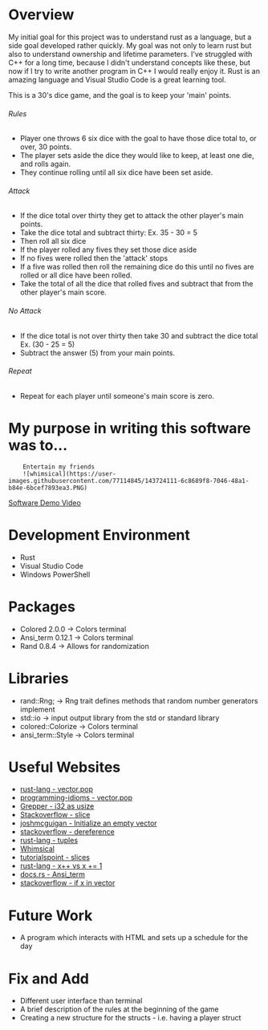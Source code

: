 # Overview

My initial goal for this project was to understand rust as a language, but a side goal developed rather quickly. My goal was not only to learn rust but also to understand ownership and lifetime parameters. I've struggled with C++ for a long time, because I didn't understand concepts like these, but now if I try to write another program in C++ I would really enjoy it. Rust is an amazing language and Visual Studio Code is a great learning tool.

This is a 30's dice game, and the goal is to keep your 'main' points.
###### Rules

* Player one throws 6 six dice with the goal to have those dice total to, or over, 30 points.
* The player sets aside the dice they would like to keep, at least one die, and rolls again.
* They continue rolling until all six dice have been set aside. 
###### Attack

* If the dice total over thirty they get to attack the other player's main points.
* Take the dice total and subtract thirty: Ex. 35 - 30 = 5
* Then roll all six dice
* If the player rolled any fives they set those dice aside
* If no fives were rolled then the 'attack' stops
* If a five was rolled then roll the remaining dice do this until no fives are rolled or all dice have been rolled.
* Take the total of all the dice that rolled fives and subtract that from the other player's main score. 
###### No Attack

* If the dice total is not over thirty then take 30 and subtract the dice total Ex. (30 - 25 = 5)
* Subtract the answer (5) from your main points.
###### Repeat
* Repeat for each player until someone's main score is zero.

# My purpose in writing this software was to...

        Entertain my friends
        ![whimsical](https://user-images.githubusercontent.com/77114845/143724111-6c8689f8-7046-48a1-b84e-6bcef7893ea3.PNG)


[Software Demo Video](http://youtube.link.goes.here)

# Development Environment

* Rust
* Visual Studio Code
* Windows PowerShell

# Packages
* Colored 2.0.0 -> Colors terminal
* Ansi_term 0.12.1 -> Colors terminal
* Rand 0.8.4 -> Allows for randomization

# Libraries 
* rand::Rng; -> Rng trait defines methods that random number generators implement 
* std::io -> input output library from the std or standard library 
* colored::Colorize -> Colors terminal
* ansi_term::Style -> Colors terminal

# Useful Websites

* [rust-lang - vector.pop](https://play.rust-lang.org/?version=stable&mode=debug&edition=2018&gist=4547762e00f785f3abcfdd8b44a5d077)
* [programming-idioms - vector.pop](https://programming-idioms.org/idiom/226/delete-last-element-from-list/4074/rust)
* [Grepper - i32 as usize](https://www.codegrepper.com/code-examples/rust/convert+i32+to+usize+rust)
* [Stackoverflow - slice](https://stackoverflow.com/questions/39785597/how-do-i-get-a-slice-of-a-vect-in-rust)
* [joshmcguigan - Initialize an empty vector](https://www.joshmcguigan.com/blog/array-initialization-rust/)
* [stackoverflow - dereference](https://stackoverflow.com/questions/23920968/why-does-the-binary-operator-not-work-with-two-mut-int)
* [rust-lang - tuples](https://doc.rust-lang.org/rust-by-example/primitives/tuples.html)
* [Whimsical](https://whimsical.com/rust-30s-game-UPAFCWM4Kqu7D7n9Q6DkZq)
* [tutorialspoint - slices](https://www.tutorialspoint.com/rust/rust_slices.htm)
* [rust-lang - x++ vs x += 1](https://users.rust-lang.org/t/why-cant-i-increment-a-variable-like-this/18287/2)
* [docs.rs - Ansi_term](https://docs.rs/crate/ansi_term/0.6.3)
* [stackoverflow - if x in vector](https://stackoverflow.com/questions/58368801/how-do-i-check-if-a-thing-is-in-a-vector)


# Future Work
* A program which interacts with HTML and sets up a schedule for the day

# Fix and Add
* Different user interface than terminal
* A brief description of the rules at the beginning of the game
* Creating a new structure for the structs - i.e. having a player struct